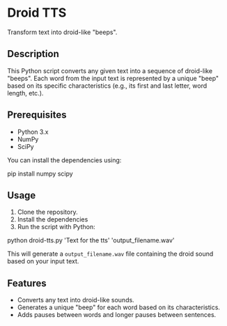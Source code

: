 
# Droid TTS

Transform text into droid-like "beeps".

## Description

This Python script converts any given text into a sequence of droid-like "beeps". Each word from the input text is represented by a unique "beep" based on its specific characteristics (e.g., its first and last letter, word length, etc.).

## Prerequisites

- Python 3.x
- NumPy
- SciPy

You can install the dependencies using:


pip install numpy scipy


## Usage

1. Clone the repository.
2. Install the dependencies
2. Run the script with Python:


python droid-tts.py 'Text for the tts' 'output_filename.wav'


This will generate a `output_filename.wav` file containing the droid sound based on your input text.

## Features

- Converts any text into droid-like sounds.
- Generates a unique "beep" for each word based on its characteristics.
- Adds pauses between words and longer pauses between sentences.
